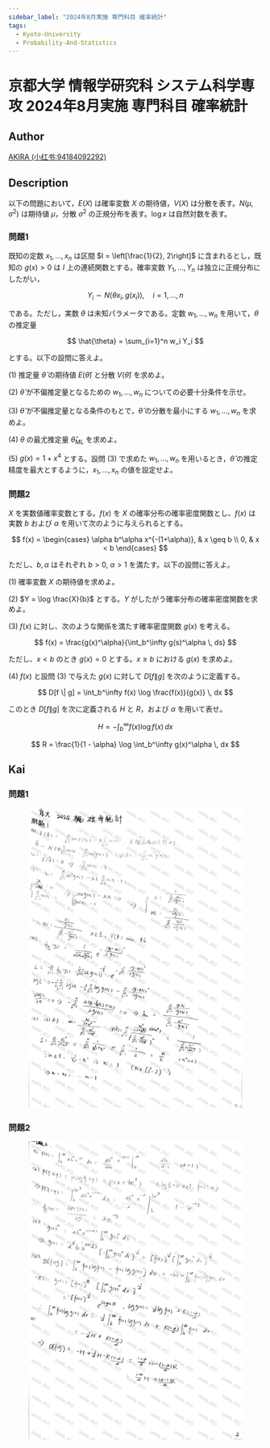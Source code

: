 ```yaml
---
sidebar_label: "2024年8月実施 専門科目 確率統計"
tags:
  - Kyoto-University
  - Probability-And-Statistics
---
```

# 京都大学 情報学研究科 システム科学専攻 2024年8月実施 専門科目 確率統計

## **Author**
[AKIRA (小红书:94184092292)](https://www.xiaohongshu.com/explore/688805310000000023004466?xsec_token=ABtHY7I1RxAUjhEZPeviabmyl25PBJsqTKCU1yTe5ns54=)

## **Description**
以下の問題において，$E(X)$ は確率変数 $X$ の期待値，$V(X)$ は分散を表す。$N(\mu, \sigma^2)$ は期待値 $\mu$，分散 $\sigma^2$ の正規分布を表す。$\log x$ は自然対数を表す。

### 問題1
既知の定数 $x_1, \ldots, x_n$ は区間 $I = \left[\frac{1}{2}, 2\right]$ に含まれるとし，既知の $g(x) > 0$ は $I$ 上の連続関数とする。確率変数 $Y_1, \ldots, Y_n$ は独立に正規分布にしたがい，

$$
Y_i \sim N(\theta x_i, g(x_i)), \quad i = 1, \ldots, n
$$

である。ただし，実数 $\theta$ は未知パラメータである。定数 $w_1, \ldots, w_n$ を用いて，$\theta$ の推定量

$$
\hat{\theta} = \sum_{i=1}^n w_i Y_i
$$

とする。以下の設問に答えよ。

(1) 推定量 $\hat{\theta}$ の期待値 $E(\hat{\theta})$ と分散 $V(\hat{\theta})$ を求めよ。

(2) $\hat{\theta}$ が不偏推定量となるための $w_1, \ldots, w_n$ についての必要十分条件を示せ。

(3) $\hat{\theta}$ が不偏推定量となる条件のもとで，$\hat{\theta}$ の分散を最小にする $w_1, \ldots, w_n$ を求めよ。

(4) $\theta$ の最尤推定量 $\hat{\theta}_{\mathrm{ML}}$ を求めよ。

(5) $g(x) = 1 + x^4$ とする。設問 (3) で求めた $w_1, \ldots, w_n$ を用いるとき，$\hat{\theta}$ の推定精度を最大とするように，$x_1, \ldots, x_n$ の値を設定せよ。

### 問題2
$X$ を実数値確率変数とする。$f(x)$ を $X$ の確率分布の確率密度関数とし、$f(x)$ は実数 $b$ および $\alpha$ を用いて次のように与えられるとする。

$$
f(x) = 
\begin{cases}
\alpha b^\alpha x^{-(1+\alpha)}, & x \geq b \\
0, & x < b
\end{cases}
$$

ただし、$b, \alpha$ はそれぞれ $b > 0$, $\alpha > 1$ を満たす。以下の設問に答えよ。

(1) 確率変数 $X$ の期待値を求めよ。

(2) $Y = \log \frac{X}{b}$ とする。$Y$ がしたがう確率分布の確率密度関数を求めよ。

(3) $f(x)$ に対し、次のような関係を満たす確率密度関数 $g(x)$ を考える。

$$
f(x) = \frac{g(x)^\alpha}{\int_b^\infty g(s)^\alpha \, ds}
$$

ただし、$x < b$ のとき $g(x) = 0$ とする。$x \geq b$ における $g(x)$ を求めよ。

(4) $f(x)$ と設問 (3) で与えた $g(x)$ に対して $D[f \| g]$ を次のように定義する。

$$
D[f \| g] = \int_b^\infty f(x) \log \frac{f(x)}{g(x)} \, dx
$$

このとき $D[f \| g]$ を次に定義される $H$ と $R$，および $\alpha$ を用いて表せ。

$$
H = -\int_b^\infty f(x) \log f(x) \, dx
$$

$$
R = \frac{1}{1 - \alpha} \log \int_b^\infty g(x)^\alpha \, dx
$$

## **Kai**
### 問題1

<figure style="text-align:center;">
  <img src="https://raw.githubusercontent.com/Myyura/the_kai_project_assets/main/kakomonn/kyoto_university/informatics/sys_202408_prob_stat_p1.jpg" width="700" alt=""/>
</figure>

### 問題2

<figure style="text-align:center;">
  <img src="https://raw.githubusercontent.com/Myyura/the_kai_project_assets/main/kakomonn/kyoto_university/informatics/sys_202408_prob_stat_p2.jpg" width="700" alt=""/>
</figure>
